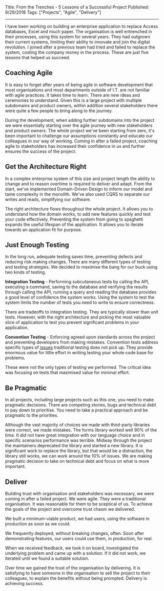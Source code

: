 Title: From the Trenches - 5 Lessons of a Successful Project
Published: 9/29/2018
Tags: ["Projects", "Agile", "Delivery"]

---

I have been working on building an enterprise application to replace Access databases, Excel and much paper. The organisation is well entrenched in their processes, using this system for several years. They had outgrown their current systems, limiting their ability to innovate and join the digital revolution. I joined after a previous team had tried and failed to replace the system, costing the company money in the process. These are just five lessons that helped us succeed. 

## Coaching Agile

It is easy to forget after years of being agile in software development that most organisations and most departments outside of I.T. are not familiar with agile practices. It takes time to learn. There are new ideas and ceremonies to understand. Given this is a large project with multiple subdomains and product owners, within addition several stakeholders there were quite a few people to bring along to the journey. 

During the development, when adding further subdomains into the project we were essentially starting over the agile journey with new stakeholders and product owners. The whole project we've been starting from zero, it's been important to challenge our assumptions constantly and educate our colleagues in our way of working. Coming in after a failed project, coaching agile to stakeholders has increased their confidence in us and further ensures the success of the project. 

## Get the Architecture Right

In a complex enterprise system of this size and project length the ability to change and to reason overtime is required to deliver and adapt. From the start, we've implemented Domain-Driven Design to inform our model and tame complexity in the monolith. We've also used CQRS to separate our writes and reads, simplifying our software. 

The right architecture flows throughout the whole project. It allows you to understand how the domain works, to add new features quickly and test your code effectively. Preventing the system from going to spaghetti expands the useful lifespan of the application. It allows you to iterate towards an application fit for purpose. 

## Just Enough Testing

In the long run, adequate testing saves time, preventing defects and reducing risk making changes. There are many different types of testing and testing strategies. We decided to maximise the bang for our buck using two kinds of testing.

**Integration Testing** - Performing subcutaneous tests by calling the API, executing a command, saving to the database and verifying the results through calling the API, running a query and reading the database provides a good level of confidence the system works. Using the system to test the system limits the number of tests you need to write to ensure correctness. 

There are tradeoffs to integration testing. They are typically slower than unit tests. However, with the right architecture and picking the most valuable slice of application to test you prevent significant problems in your application. 

**Convention Testing** - Enforcing agreed upon standards across the project and preventing developers from making mistakes. Convention tests address specific types of [issues](/How-To-Automate-Your-Code-Nazi) traditional testing does not pick up. They provide enormous value for little effort in writing testing your whole code base for problems. 

These were not the only types of testing we performed. The critical idea was focusing on tests that maximised value for minimal effort. 

## Be Pragmatic

In all projects, including large projects such as this one, you need to make pragmatic decisions. There are competing stories, bugs and technical debt to pay down to prioritise. You need to take a practical approach and be pragmatic to the priorities. 

Although the vast majority of choices we made with third-party libraries were correct, we made mistakes. The forms library worked well 90% of the time. It did not have great integration with our language choice and in specific scenarios performance was terrible. Midway through the project the maintainers deprecated the library and started a new library. It is significant work to replace the library, but that would be a distraction, the library still works, we can work around the 10% of issues. We are making pragmatic decision to take on technical debt and focus on what is more important. 

## Deliver

Building trust with organisation and stakeholders was necessary, we were coming in after a failed project. We were agile. They were a traditional organisation. It was reasonable for them to be sceptical of us. To achieve the goals of the project and overcome trust chasm we delivered.

We built a minimum-viable product, we had users, using the software in production as soon as we could. 

We frequently deployed, without breaking changes, often. Soon after demonstrating features, our users could use them, in production, for real. 

When we received feedback, we took it on board, investigated the underlying problem and came up with a solution. If it did not work, we iterated until we found a suitable solution. 

Over time we gained the trust of the organisation by delivering. It is satisfying to have someone in the organisation to sell the project to their colleagues, to explain the benefits without being prompted. Delivery is achieving success. 